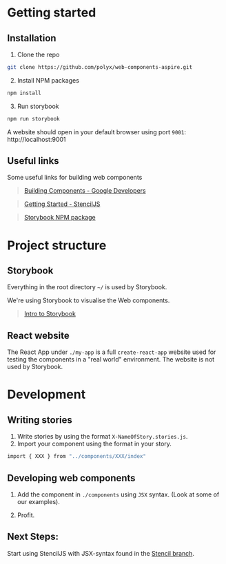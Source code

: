# Getting started

## Installation

1. Clone the repo

```sh
git clone https://github.com/polyx/web-components-aspire.git
```

2. Install NPM packages

```sh
npm install
```

3. Run storybook

```sh
npm run storybook
```

A website should open in your default browser using port `9001`:
http://localhost:9001

## Useful links

Some useful links for building web components

> [Building Components - Google Developers](https://developers.google.com/web/fundamentals/web-components)

> [Getting Started - StencilJS](https://stenciljs.com/docs/getting-started)

> [Storybook NPM package](https://www.npmjs.com/package/@storybook/html)

# Project structure

## Storybook

Everything in the root directory `~/` is used by Storybook.

We're using Storybook to visualise the Web components.

> [Intro to Storybook](https://storybook.js.org/docs/web-components/get-started/introduction)

## React website

The React App under `./my-app` is a full `create-react-app` website used for testing the components in a "real world" environment. The website is not used by Storybook.

# Development

## Writing stories

1. Write stories by using the format `X-NameOfStory.stories.js`.
2. Import your component using the format in your story.

```sh
import { XXX } from "../components/XXX/index"
```

## Developing web components

1. Add the component in `./components` using `JSX` syntax. (Look at some of our examples).

2. Profit.

## Next Steps:

Start using StencilJS with JSX-syntax found in the [Stencil branch](https://github.com/polyx/web-components-aspire/tree/stencil-js-and-storybook-with-webpack).
